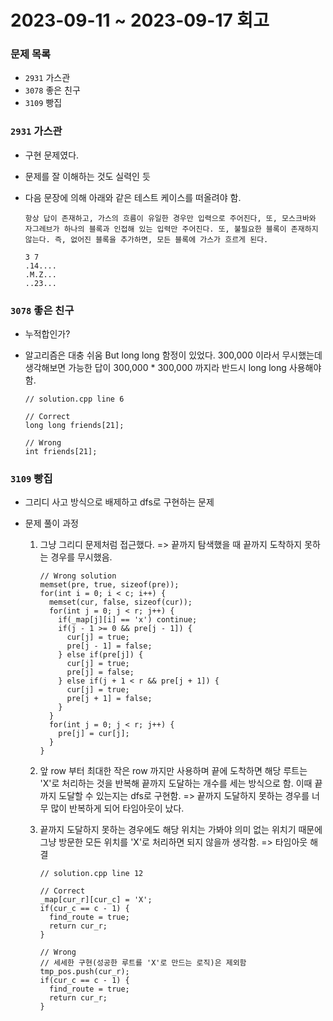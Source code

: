 # 2023-09-11 ~ 2023-09-17 회고

### 문제 목록

- `2931` 가스관
- `3078` 좋은 친구
- `3109` 빵집

### `2931` 가스관

- 구현 문제였다.
- 문제를 잘 이해하는 것도 실력인 듯
- 다음 문장에 의해 아래와 같은 테스트 케이스를 떠올려야 함.

  ```
  항상 답이 존재하고, 가스의 흐름이 유일한 경우만 입력으로 주어진다, 또, 모스크바와 자그레브가 하나의 블록과 인접해 있는 입력만 주어진다. 또, 불필요한 블록이 존재하지 않는다. 즉, 없어진 블록을 추가하면, 모든 블록에 가스가 흐르게 된다.
  ```

  ```
  3 7
  .14....
  .M.Z...
  ..23...
  ```

### `3078` 좋은 친구

- 누적합인가?
- 알고리즘은 대충 쉬움 But long long 함정이 있었다. 300,000 이라서 무시했는데 생각해보면 가능한 답이 300,000 \* 300,000 까지라 반드시 long long 사용해야함.

  ```
  // solution.cpp line 6

  // Correct
  long long friends[21];

  // Wrong
  int friends[21];
  ```

### `3109` 빵집

- 그리디 사고 방식으로 배제하고 dfs로 구현하는 문제
- 문제 풀이 과정

  1. 그냥 그리디 문제처럼 접근했다. => 끝까지 탐색했을 때 끝까지 도착하지 못하는 경우를 무시했음.

     ```
     // Wrong solution
     memset(pre, true, sizeof(pre));
     for(int i = 0; i < c; i++) {
       memset(cur, false, sizeof(cur));
       for(int j = 0; j < r; j++) {
         if(_map[j][i] == 'x') continue;
         if(j - 1 >= 0 && pre[j - 1]) {
           cur[j] = true;
           pre[j - 1] = false;
         } else if(pre[j]) {
           cur[j] = true;
           pre[j] = false;
         } else if(j + 1 < r && pre[j + 1]) {
           cur[j] = true;
           pre[j + 1] = false;
         }
       }
       for(int j = 0; j < r; j++) {
         pre[j] = cur[j];
       }
     }
     ```

  2. 앞 row 부터 최대한 작은 row 까지만 사용하며 끝에 도착하면 해당 루트는 'X'로 처리하는 것을 반복해 끝까지 도달하는 개수를 세는 방식으로 함. 이때 끝까지 도달할 수 있는지는 dfs로 구현함. => 끝까지 도달하지 못하는 경우를 너무 많이 반복하게 되어 타임아웃이 났다.

  3. 끝까지 도달하지 못하는 경우에도 해당 위치는 가봐야 의미 없는 위치기 때문에 그냥 방문한 모든 위치를 'X'로 처리하면 되지 않을까 생각함. => 타임아웃 해결

     ```
     // solution.cpp line 12

     // Correct
     _map[cur_r][cur_c] = 'X';
     if(cur_c == c - 1) {
       find_route = true;
       return cur_r;
     }

     // Wrong
     // 세세한 구현(성공한 루트를 'X'로 만드는 로직)은 제외함
     tmp_pos.push(cur_r);
     if(cur_c == c - 1) {
       find_route = true;
       return cur_r;
     }

     ```
